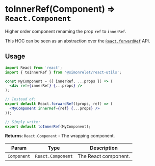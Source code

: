 # toInnerRef(Component) ⇒ `React.Component`

[fr]: https://reactjs.org/docs/react-api.html#reactforwardref

Higher order component renaming the prop `ref` to `innerRef`.

This HOC can be seen as an abstraction over the [`React.forwardRef`][fr] API.

## Usage

```jsx
import React from 'react';
import { toInnerRef } from '@simonrelet/react-utils';

const MyComponent = ({ innerRef, ...props }) => (
  <div ref={innerRef} {...props} />
);

// Instead of:
export default React.forwardRef((props, ref) => (
  <MyComponent innerRef={ref} {...props} />
));

// Simply write:
export default toInnerRef(MyComponent);
```

**Returns**: `React.Component` - The wrapping component.

| Param       | Type              | Description          |
| ----------- | ----------------- | -------------------- |
| `Component` | `React.Component` | The React component. |
